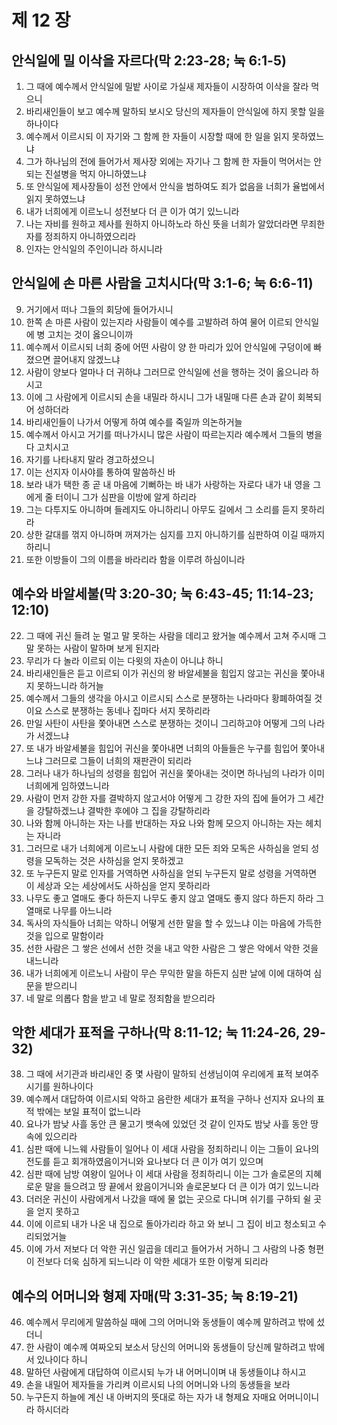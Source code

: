 # 제 12 장

## 안식일에 밀 이삭을 자르다(막 2:23-28; 눅 6:1-5)
1. 그 때에 예수께서 안식일에 밀밭 사이로 가실새 제자들이 시장하여 이삭을 잘라 먹으니 
2. 바리새인들이 보고 예수께 말하되 보시오 당신의 제자들이 안식일에 하지 못할 일을 하나이다 
3. 예수께서 이르시되 이 자기와 그 함께 한 자들이 시장할 때에 한 일을 읽지 못하였느냐 
4. 그가 하나님의 전에 들어가서 제사장 외에는 자기나 그 함께 한 자들이 먹어서는 안 되는 진설병을 먹지 아니하였느냐 
5. 또 안식일에 제사장들이 성전 안에서 안식을 범하여도 죄가 없음을 너희가 율법에서 읽지 못하였느냐
6. 내가 너희에게 이르노니 성전보다 더 큰 이가 여기 있느니라 
7. 나는 자비를 원하고 제사를 원하지 아니하노라 하신 뜻을 너희가 알았더라면 무죄한 자를 정죄하지 아니하였으리라 
8. 인자는 안식일의 주인이니라 하시니라 
## 안식일에 손 마른 사람을 고치시다(막 3:1-6; 눅 6:6-11)
9. 거기에서 떠나 그들의 회당에 들어가시니 
10. 한쪽 손 마른 사람이 있는지라 사람들이 예수를 고발하려 하여 물어 이르되 안식일에 병 고치는 것이 옳으니이까 
11. 예수께서 이르시되 너희 중에 어떤 사람이 양 한 마리가 있어 안식일에 구덩이에 빠졌으면 끌어내지 않겠느냐 
12. 사람이 양보다 얼마나 더 귀하냐 그러므로 안식일에 선을 행하는 것이 옳으니라 하시고 
13. 이에 그 사람에게 이르시되 손을 내밀라 하시니 그가 내밀매 다른 손과 같이 회복되어 성하더라 
14. 바리새인들이 나가서 어떻게 하여 예수를 죽일까 의논하거늘 
15. 예수께서 아시고 거기를 떠나가시니 많은 사람이 따르는지라 예수께서 그들의 병을 다 고치시고 
16. 자기를 나타내지 말라 경고하셨으니 
17. 이는 선지자 이사야를 통하여 말씀하신 바 
18. 보라 내가 택한 종 곧 내 마음에 기뻐하는 바 내가 사랑하는 자로다 내가 내 영을 그에게 줄 터이니 그가 심판을 이방에 알게 하리라 
19. 그는 다투지도 아니하며 들레지도 아니하리니 아무도 길에서 그 소리를 듣지 못하리라 
20. 상한 갈대를 꺾지 아니하며 꺼져가는 심지를 끄지 아니하기를 심판하여 이길 때까지 하리니 
21. 또한 이방들이 그의 이름을 바라리라 함을 이루려 하심이니라 
## 예수와 바알세불(막 3:20-30; 눅 6:43-45; 11:14-23; 12:10)
22. 그 때에 귀신 들려 눈 멀고 말 못하는 사람을 데리고 왔거늘 예수께서 고쳐 주시매 그 말 못하는 사람이 말하며 보게 된지라 
23. 무리가 다 놀라 이르되 이는 다윗의 자손이 아니냐 하니 
24. 바리새인들은 듣고 이르되 이가 귀신의 왕 바알세불을 힘입지 않고는 귀신을 쫓아내지 못하느니라 하거늘 
25. 예수께서 그들의 생각을 아시고 이르시되 스스로 분쟁하는 나라마다 황폐하여질 것이요 스스로 분쟁하는 동네나 집마다 서지 못하리라 
26. 만일 사탄이 사탄을 쫓아내면 스스로 분쟁하는 것이니 그리하고야 어떻게 그의 나라가 서겠느냐 
27. 또 내가 바알세불을 힘입어 귀신을 쫓아내면 너희의 아들들은 누구를 힘입어 쫓아내느냐 그러므로 그들이 너희의 재판관이 되리라 
28. 그러나 내가 하나님의 성령을 힘입어 귀신을 쫓아내는 것이면 하나님의 나라가 이미 너희에게 임하였느니라 
29. 사람이 먼저 강한 자를 결박하지 않고서야 어떻게 그 강한 자의 집에 들어가 그 세간을 강탈하겠느냐 결박한 후에야 그 집을 강탈하리라 
30. 나와 함께 아니하는 자는 나를 반대하는 자요 나와 함께 모으지 아니하는 자는 헤치는 자니라 
31. 그러므로 내가 너희에게 이르노니 사람에 대한 모든 죄와 모독은 사하심을 얻되 성령을 모독하는 것은 사하심을 얻지 못하겠고 
32. 또 누구든지 말로 인자를 거역하면 사하심을 얻되 누구든지 말로 성령을 거역하면 이 세상과 오는 세상에서도 사하심을 얻지 못하리라 
33. 나무도 좋고 열매도 좋다 하든지 나무도 좋지 않고 열매도 좋지 않다 하든지 하라 그 열매로 나무를 아느니라 
34. 독사의 자식들아 너희는 악하니 어떻게 선한 말을 할 수 있느냐 이는 마음에 가득한 것을 입으로 말함이라 
35. 선한 사람은 그 쌓은 선에서 선한 것을 내고 악한 사람은 그 쌓은 악에서 악한 것을 내느니라 
36. 내가 너희에게 이르노니 사람이 무슨 무익한 말을 하든지 심판 날에 이에 대하여 심문을 받으리니 
37. 네 말로 의롭다 함을 받고 네 말로 정죄함을 받으리라 
## 악한 세대가 표적을 구하나(막 8:11-12; 눅 11:24-26, 29-32)
38. 그 때에 서기관과 바리새인 중 몇 사람이 말하되 선생님이여 우리에게 표적 보여주시기를 원하나이다 
39. 예수께서 대답하여 이르시되 악하고 음란한 세대가 표적을 구하나 선지자 요나의 표적 밖에는 보일 표적이 없느니라 
40. 요나가 밤낮 사흘 동안 큰 물고기 뱃속에 있었던 것 같이 인자도 밤낮 사흘 동안 땅 속에 있으리라 
41. 심판 때에 니느웨 사람들이 일어나 이 세대 사람을 정죄하리니 이는 그들이 요나의 전도를 듣고 회개하였음이거니와 요나보다 더 큰 이가 여기 있으며 
42. 심판 때에 남방 여왕이 일어나 이 세대 사람을 정죄하리니 이는 그가 솔로몬의 지혜로운 말을 들으려고 땅 끝에서 왔음이거니와 솔로몬보다 더 큰 이가 여기 있느니라 
43. 더러운 귀신이 사람에게서 나갔을 때에 물 없는 곳으로 다니며 쉬기를 구하되 쉴 곳을 얻지 못하고 
44. 이에 이르되 내가 나온 내 집으로 돌아가리라 하고 와 보니 그 집이 비고 청소되고 수리되었거늘 
45. 이에 가서 저보다 더 악한 귀신 일곱을 데리고 들어가서 거하니 그 사람의 나중 형편이 전보다 더욱 심하게 되느니라 이 악한 세대가 또한 이렇게 되리라 
## 예수의 어머니와 형제 자매(막 3:31-35; 눅 8:19-21)
46. 예수께서 무리에게 말씀하실 때에 그의 어머니와 동생들이 예수께 말하려고 밖에 섰더니 
47. 한 사람이 예수께 여짜오되 보소서 당신의 어머니와 동생들이 당신께 말하려고 밖에 서 있나이다 하니 
48. 말하던 사람에게 대답하여 이르시되 누가 내 어머니이며 내 동생들이냐 하시고 
49. 손을 내밀어 제자들을 가리켜 이르시되 나의 어머니와 나의 동생들을 보라 
50. 누구든지 하늘에 계신 내 아버지의 뜻대로 하는 자가 내 형제요 자매요 어머니이니라 하시더라 


